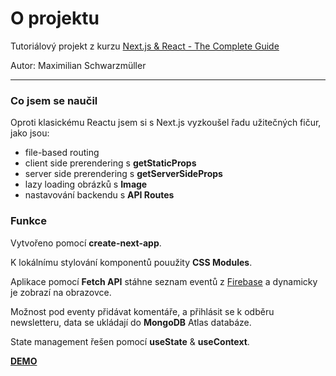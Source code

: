 # O projektu

Tutoriálový projekt z kurzu [Next.js & React - The Complete Guide](https://www.udemy.com/course/nextjs-react-the-complete-guide/)

Autor: Maximilian Schwarzmüller

---

### Co jsem se naučil

Oproti klasickému Reactu jsem si s Next.js vyzkoušel řadu užitečných fičur, jako jsou:

- file-based routing
- client side prerendering s **getStaticProps**
- server side prerendering s **getServerSideProps**
- lazy loading obrázků s **Image**
- nastavování backendu s **API Routes**

### Funkce

Vytvořeno pomocí **create-next-app**.

K lokálnímu stylování komponentů pouužity **CSS Modules**.

Aplikace pomocí **Fetch API** stáhne seznam eventů z [Firebase](https://firebase.google.com/) a dynamicky je zobrazí na obrazovce.

Možnost pod eventy přidávat komentáře, a přihlásit se k odběru newsletteru, data se ukládají do **MongoDB** Atlas databáze.

State management řešen pomocí **useState** & **useContext**.

[**DEMO**](https://next-events-app.vercel.app/)
